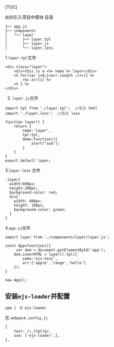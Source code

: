 [TOC]

如何引入项目中模块
目录
```
├── app.js
├── components
│   └── layer
│       ├── layer.tpl
│       ├── layer.js
│       └── layer.less
```

1.`layer.tpl`文件
```
<div class="layer">
    <div>this is a <%= name %> layer</div>
    <% for(var i=0;i<arr.length ;i++){ %>
        <%= arr[i] %>
    <% } %>
</div>
```
2. `layer.js`文件
```
import tpl from './layer.tpl';  //引入 hmtl
import './layer.less';  //引入 less

function layer() {
    return {
        name:'layer',
        tpl:tpl,
        demo:function(){
            alert("asd");
        }
    }
}
export default layer;
```
3.`layer.less` 文件
```
.layer{
  width:600px;
  height:200px;
  background-color: red;
  div{
    width: 400px;
    height: 100px;
    background-color: green;
  }
}
````
4.`app.js`文件
```
import layer from './components/layer/layer.js';

const App=function(){
     var dom = document.getElementById('app');
    dom.innerHTML = layer().tpl({
        name:'ejs-test',
        arr:['apple','range','hello']
    });
}

new App();
```
## 安装`ejs-loader`并配置
`npm i -D ejs-loader`

在 `webpack.config.js`
```
{
    test: /\.(tpl)$/,
    use: ['ejs-loader',],
},
```